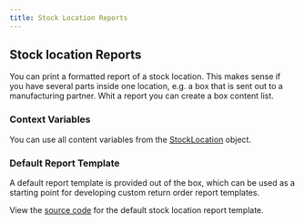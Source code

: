 ```yaml
---
title: Stock Location Reports
---
```


## Stock location Reports

You can print a formatted report of a stock location. This makes sense if you have several parts inside one location, e.g. a box that is sent out to a manufacturing partner. Whit a report you can create a box content list.

### Context Variables
You can use all content variables from the [StockLocation](./context_variables.md#stocklocation) object.

### Default Report Template

A default report template is provided out of the box, which can be used as a starting point for developing custom return order report templates.

View the [source code](https://github.com/inventree/InvenTree/blob/master/src/backend/InvenTree/report/templates/report/inventree_slr_report.html) for the default stock location report template.
